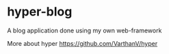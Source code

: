 # hyper-blog

A blog application done using my own web-framework 

More about hyper https://github.com/VarthanV/hyper